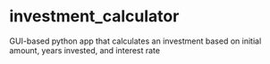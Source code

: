 # investment_calculator
GUI-based python app that calculates an investment based on initial amount, years invested, and interest rate
